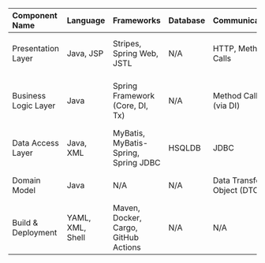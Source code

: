 | Component Name | Language | Frameworks | Database | Communication | Patterns |
| :--- | :--- | :--- | :--- | :--- | :--- |
| Presentation Layer | Java, JSP | Stripes, Spring Web, JSTL | N/A | HTTP, Method Calls | Model-View-Controller (MVC) |
| Business Logic Layer | Java | Spring Framework (Core, DI, Tx) | N/A | Method Calls (via DI) | Service Layer, Facade, Dependency Injection |
| Data Access Layer | Java, XML | MyBatis, MyBatis-Spring, Spring JDBC | HSQLDB | JDBC | Data Mapper, Repository |
| Domain Model | Java | N/A | N/A | Data Transfer Object (DTO) | Plain Old Java Object (POJO) |
| Build & Deployment | YAML, XML, Shell | Maven, Docker, Cargo, GitHub Actions | N/A | N/A | CI/CD, Infrastructure as Code |